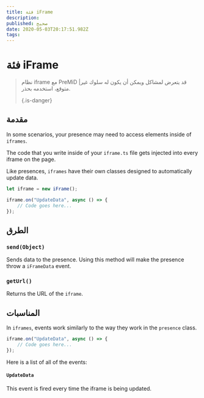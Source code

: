 ```yaml
---
title: فئة iFrame
description:
published: صحيح
date: 2020-05-03T20:17:51.982Z
tags:
---
```


# فئة iFrame
> نظام iframe مع PreMiD |قد يتعرض لمشاكل ويمكن أن يكون له سلوك غير متوقع، استخدمه بحذر. 
> 
> {.is-danger}

## مقدمة

In some scenarios, your presence may need to access elements inside of `iframes`.

The code that you write inside of your `iframe.ts` file gets injected into every iframe on the page.

Like presences, `iframes` have their own classes designed to automatically update data.

```typescript
let iframe = new iFrame();

iframe.on("UpdateData", async () => {
    // Code goes here...
});
```

## الطرق

### `send(Object)`
Sends data to the presence. Using this method will make the presence throw a `iFrameData` event.

### `getUrl()`
Returns the URL of the `iframe`.

## المناسبات
In `iframes`, events work similarly to the way they work in the `presence` class.

```typescript
iframe.on("UpdateData", async () => {
    // Code goes here...
});
```

Here is a list of all of the events:

#### `UpdateData`

This event is fired every time the iframe is being updated.